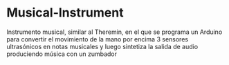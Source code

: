 # Musical-Instrument
Instrumento musical, similar al Theremin, en el que se programa un Arduino para convertir el movimiento de la mano por encima 3 sensores ultrasónicos en notas musicales y luego sintetiza la salida de audio produciendo música con un zumbador
